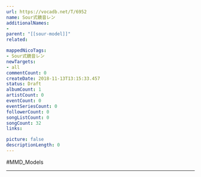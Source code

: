 ```yaml
---
url: https://vocadb.net/T/6952
name: Sour式鏡音レン
additionalNames: 
- 
parent: "[[sour-model]]"
related:

mappedNicoTags:
- Sour式鏡音レン
newTargets:
- all
commentCount: 0
createDate: 2018-11-13T13:15:33.457
status: Draft
albumCount: 1
artistCount: 0
eventCount: 0
eventSeriesCount: 0
followerCount: 0
songListCount: 0
songCount: 32
links: 

picture: false
descriptionLength: 0
---
```


#MMD_Models



---

